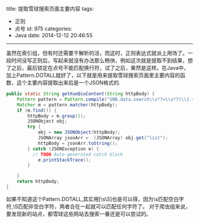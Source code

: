 title: 提取雪球搜索页面主要内容
tags:
  - 正则
  - 点号
id: 975
categories:
  - Java
date: 2014-12-12 20:46:55
---

虽然在索引组，但有时还需要干解析的活，而这时，正则表达式就派上用场了。一段时间没写正则后，写起来就没有办法那么畅快，例如这次就是提取不到结果，想了之后，最后锁定在点号不能匹配换行符，试了之后，果然是这样。在Java中，加上Pattern.DOTALL就好了，以下就是用来提取雪球搜索页面里主要内容的函数，这个主要内容提取出来后是一个JSON格式的.
``` java
public static String getXueQiuContent(String httpBody) {
    Pattern pattern = Pattern.compile("SNB.data.search\\s*?=\\s*?(\\{.+?\\});.*?seajs.use", Pattern.DOTALL);
    Matcher m = pattern.matcher(httpBody);
    if (m.find()) {
        httpBody = m.group(1);
        JSONObject obj;
        try {
            obj = new JSONObject(httpBody);
            JSONArray jsonArr =  (JSONArray) obj.get("list");
            httpBody = jsonArr.toString();
        } catch (JSONException e) {
          // TODO Auto-generated catch block
            e.printStackTrace();
        }

    }
    return httpBody;
}
```
如果不知道这个Pattern.DOTALL,其实用[\\s\\S]也是可以得，因为\s匹配空白字符,\S匹配非空白字符，两者合在一起就可以匹配任何字符了。
对于爬虫组来说，要发现新的站点，都雪球这些网站去搜索一番还是可以尝试的。
